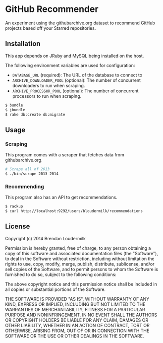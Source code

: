 # GitHub Recommender

An experiment using the githubarchive.org dataset to recommend GitHub projects
based off your Starred repositories.

## Installation

This app depends on JRuby and MySQL being installed on the host.

The following environment variables are used for configuration:

* `DATABASE_URL` (required): The URL of the database to connect to
* `ARCHIVE_DOWNLOADER_POOL` (optional): The number of concurrent downloaders to
  run when scraping.
* `ARCHIVE_PROCESSOR_POOL` (optional): The number of concurrent processors to
  run when scraping.

```bash
$ bundle
$ jbundle
$ rake db:create db:migrate
```

## Usage

### Scraping

This program comes with a scraper that fetches data from githubarchive.org.

```bash
# Scrape all of 2013
$ ./bin/scrape 2013 2014
```

### Recommending

This program also has an API to get recommendations.

```bash
$ rackup
$ curl http://localhost:9292/users/bloudermilk/recommendations
```

## License

Copyright (c) 2014 Brendan Loudermilk

Permission is hereby granted, free of charge, to any person obtaining a copy
of this software and associated documentation files (the "Software"), to deal
in the Software without restriction, including without limitation the rights
to use, copy, modify, merge, publish, distribute, sublicense, and/or sell
copies of the Software, and to permit persons to whom the Software is
furnished to do so, subject to the following conditions:

The above copyright notice and this permission notice shall be included in
all copies or substantial portions of the Software.

THE SOFTWARE IS PROVIDED "AS IS", WITHOUT WARRANTY OF ANY KIND, EXPRESS OR
IMPLIED, INCLUDING BUT NOT LIMITED TO THE WARRANTIES OF MERCHANTABILITY,
FITNESS FOR A PARTICULAR PURPOSE AND NONINFRINGEMENT. IN NO EVENT SHALL THE
AUTHORS OR COPYRIGHT HOLDERS BE LIABLE FOR ANY CLAIM, DAMAGES OR OTHER
LIABILITY, WHETHER IN AN ACTION OF CONTRACT, TORT OR OTHERWISE, ARISING FROM,
OUT OF OR IN CONNECTION WITH THE SOFTWARE OR THE USE OR OTHER DEALINGS IN
THE SOFTWARE.
